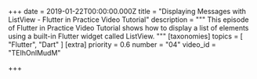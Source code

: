 +++
date = 2019-01-22T00:00:00.000Z
title = "Displaying Messages with ListView - Flutter in Practice Video Tutorial"
description = """
This episode of Flutter in Practice Video Tutorial shows how to display a list of elements using a built-in Flutter widget called ListView.
"""
[taxonomies]
topics = [ "Flutter", "Dart" ]
[extra]
priority = 0.6
number = "04"
video_id = "TEIhOnlMudM"

+++


